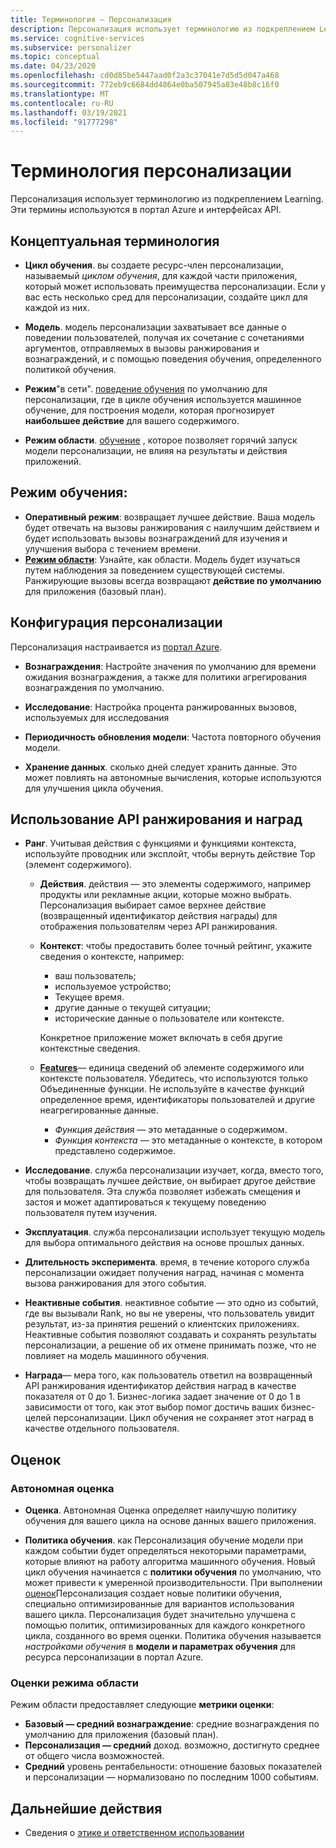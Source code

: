 ```yaml
---
title: Терминология — Персонализация
description: Персонализация использует терминологию из подкреплением Learning. Эти термины используются в портал Azure и интерфейсах API.
ms.service: cognitive-services
ms.subservice: personalizer
ms.topic: conceptual
ms.date: 04/23/2020
ms.openlocfilehash: cd0d85be5447aad0f2a3c37041e7d5d5d047a468
ms.sourcegitcommit: 772eb9c6684dd4864e0ba507945a83e48b8c16f0
ms.translationtype: MT
ms.contentlocale: ru-RU
ms.lasthandoff: 03/19/2021
ms.locfileid: "91777298"
---
```

# <a name="personalizer-terminology"></a>Терминология персонализации

Персонализация использует терминологию из подкреплением Learning. Эти термины используются в портал Azure и интерфейсах API.

## <a name="conceptual-terminology"></a>Концептуальная терминология

* **Цикл обучения**. вы создаете ресурс-член персонализации, называемый _циклом обучения_, для каждой части приложения, который может использовать преимущества персонализации. Если у вас есть несколько сред для персонализации, создайте цикл для каждой из них.

* **Модель**. модель персонализации захватывает все данные о поведении пользователей, получая их сочетание с сочетаниями аргументов, отправляемых в вызовы ранжирования и вознаграждений, и с помощью поведения обучения, определенного политикой обучения.

* **Режим**"в сети". [поведение обучения](#learning-behavior) по умолчанию для персонализации, где в цикле обучения используется машинное обучение, для построения модели, которая прогнозирует **наибольшее действие** для вашего содержимого.

* **Режим области**. [обучение](#learning-behavior) , которое позволяет горячий запуск модели персонализации, не влияя на результаты и действия приложений.

## <a name="learning-behavior"></a>Режим обучения:

* **Оперативный режим**: возвращает лучшее действие. Ваша модель будет отвечать на вызовы ранжирования с наилучшим действием и будет использовать вызовы вознаграждений для изучения и улучшения выбора с течением времени.
* **[Режим области](concept-apprentice-mode.md)**: Узнайте, как области. Модель будет изучаться путем наблюдения за поведением существующей системы. Ранжирующие вызовы всегда возвращают **действие по умолчанию** для приложения (базовый план).

## <a name="personalizer-configuration"></a>Конфигурация персонализации

Персонализация настраивается из [портал Azure](https://portal.azure.com).

* **Вознаграждения**: Настройте значения по умолчанию для времени ожидания вознаграждения, а также для политики агрегирования вознаграждения по умолчанию.

* **Исследование**: Настройка процента ранжированных вызовов, используемых для исследования

* **Периодичность обновления модели**: Частота повторного обучения модели.

* **Хранение данных**. сколько дней следует хранить данные. Это может повлиять на автономные вычисления, которые используются для улучшения цикла обучения.

## <a name="use-rank-and-reward-apis"></a>Использование API ранжирования и наград

* **Ранг**. Учитывая действия с функциями и функциями контекста, используйте проводник или эксплойт, чтобы вернуть действие Top (элемент содержимого).

    * **Действия**. действия — это элементы содержимого, например продукты или рекламные акции, которые можно выбрать. Персонализация выбирает самое верхнее действие (возвращенный идентификатор действия награды) для отображения пользователям через API ранжирования.

    * **Контекст**: чтобы предоставить более точный рейтинг, укажите сведения о контексте, например:
        * ваш пользователь;
        * используемое устройство;
        * Текущее время.
        * другие данные о текущей ситуации;
        * исторические данные о пользователе или контексте.

        Конкретное приложение может включать в себя другие контекстные сведения.

    * **[Features](concepts-features.md)**— единица сведений об элементе содержимого или контексте пользователя. Убедитесь, что используются только Объединенные функции. Не используйте в качестве функций определенное время, идентификаторы пользователей и другие неагрегированные данные.

        * _Функция действия_ — это метаданные о содержимом.
        * _Функция контекста_ — это метаданные о контексте, в котором представлено содержимое.

* **Исследование**. служба персонализации изучает, когда, вместо того, чтобы возвращать лучшее действие, он выбирает другое действие для пользователя. Эта служба позволяет избежать смещения и застоя и может адаптироваться к текущему поведению пользователя путем изучения.

* **Эксплуатация**. служба персонализации использует текущую модель для выбора оптимального действия на основе прошлых данных.

* **Длительность эксперимента**. время, в течение которого служба персонализации ожидает получения наград, начиная с момента вызова ранжирования для этого события.

* **Неактивные события**. неактивное событие — это одно из событий, где вы вызывали Rank, но вы не уверены, что пользователь увидит результат, из-за принятия решений о клиентских приложениях. Неактивные события позволяют создавать и сохранять результаты персонализации, а решение об их отмене принимать позже, что не повлияет на модель машинного обучения.


* **Награда**— мера того, как пользователь ответил на возвращенный API ранжирования идентификатор действия наград в качестве показателя от 0 до 1. Бизнес-логика задает значение от 0 до 1 в ​​зависимости от того, как этот выбор помог достичь ваших бизнес-целей персонализации. Цикл обучения не сохраняет этот наград в качестве отдельного пользователя.

## <a name="evaluations"></a>Оценок

### <a name="offline-evaluations"></a>Автономная оценка

* **Оценка**. Автономная Оценка определяет наилучшую политику обучения для вашего цикла на основе данных вашего приложения.

* **Политика обучения**. как Персонализация обучение модели при каждом событии будет определяться некоторыми параметрами, которые влияют на работу алгоритма машинного обучения. Новый цикл обучения начинается с **политики обучения** по умолчанию, что может привести к умеренной производительности. При выполнении [оценок](concepts-offline-evaluation.md)Персонализация создает новые политики обучения, специально оптимизированные для вариантов использования вашего цикла. Персонализация будет значительно улучшена с помощью политик, оптимизированных для каждого конкретного цикла, созданного во время оценки. Политика обучения называется _настройками обучения_ в **модели и параметрах обучения** для ресурса персонализации в портал Azure.

### <a name="apprentice-mode-evaluations"></a>Оценки режима области

Режим области предоставляет следующие **метрики оценки**:
* **Базовый — средний вознаграждение**: средние вознаграждения по умолчанию для приложения (базовый план).
* **Персонализация — средний** доход. возможно, достигнуто среднее от общего числа возможностей.
* **Средний** уровень рентабельности: отношение базовых показателей и персонализации — нормализовано по последним 1000 событиям.

## <a name="next-steps"></a>Дальнейшие действия

* Сведения о [этике и ответственном использовании](ethics-responsible-use.md)